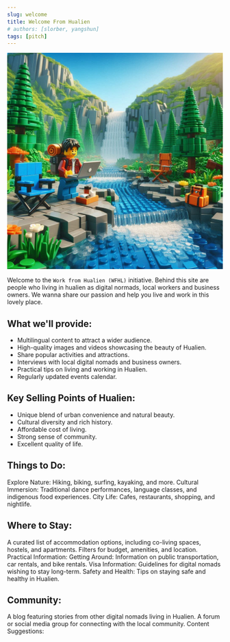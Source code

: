 ```yaml
---
slug: welcome
title: Welcome From Hualien
# authors: [slorber, yangshun]
tags: [pitch]
---
```


![](./work-from-outdoor.jpg)

Welcome to the `Work from Hualien (WFHL)` initiative. Behind this site are people who living in hualien as digital normads, local workers and business owners. We wanna share our passion and help you live and work in this lovely place.

## What we'll provide:
- Multilingual content to attract a wider audience.
- High-quality images and videos showcasing the beauty of Hualien.
- Share popular activities and attractions.
- Interviews with local digital nomads and business owners.
- Practical tips on living and working in Hualien.
- Regularly updated events calendar.

## Key Selling Points of Hualien:
  - Unique blend of urban convenience and natural beauty.
  - Cultural diversity and rich history.
  - Affordable cost of living.
  - Strong sense of community.
  - Excellent quality of life.

## Things to Do:
Explore Nature: Hiking, biking, surfing, kayaking, and more.
Cultural Immersion: Traditional dance performances, language classes, and indigenous food experiences.
City Life: Cafes, restaurants, shopping, and nightlife.

## Where to Stay:
A curated list of accommodation options, including co-living spaces, hostels, and apartments.
Filters for budget, amenities, and location.
Practical Information:
Getting Around: Information on public transportation, car rentals, and bike rentals.
Visa Information: Guidelines for digital nomads wishing to stay long-term.
Safety and Health: Tips on staying safe and healthy in Hualien.

## Community:
A blog featuring stories from other digital nomads living in Hualien.
A forum or social media group for connecting with the local community.
Content Suggestions:
